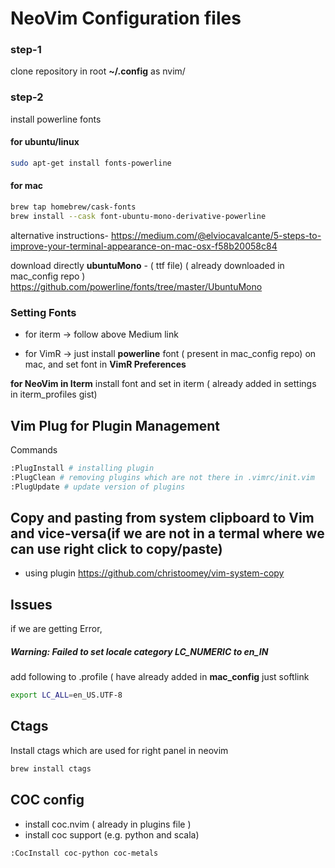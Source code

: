 # NeoVim Configuration files

### step-1
clone repository in root **~/.config** as nvim/

### step-2 
install powerline fonts

#### for ubuntu/linux
```bash
sudo apt-get install fonts-powerline
```

#### for mac 

```bash
brew tap homebrew/cask-fonts
brew install --cask font-ubuntu-mono-derivative-powerline
```

alternative instructions- 
https://medium.com/@elviocavalcante/5-steps-to-improve-your-terminal-appearance-on-mac-osx-f58b20058c84

download directly **ubuntuMono** - ( ttf file) ( already downloaded in mac_config repo )
https://github.com/powerline/fonts/tree/master/UbuntuMono

### Setting Fonts

* for iterm -> follow above Medium link

* for VimR -> just install **powerline** font ( present in mac_config repo) on mac, and set font in **VimR Preferences**


**for NeoVim in Iterm** 
install font and set in iterm ( already added in settings in iterm_profiles gist)


## Vim Plug for Plugin Management

Commands

```bash
:PlugInstall # installing plugin
:PlugClean # removing plugins which are not there in .vimrc/init.vim
:PlugUpdate # update version of plugins

```

## Copy and pasting from system clipboard to Vim and vice-versa(if we are not in a termal where we can use right click to copy/paste)
* using plugin https://github.com/christoomey/vim-system-copy

## Issues
if we are getting Error,
##### Warning: Failed to set locale category LC_NUMERIC to en_IN
add following to .profile ( have already added in **mac_config** just softlink
```bash
export LC_ALL=en_US.UTF-8
```


## Ctags
Install ctags which are used for right panel in neovim
```bash
brew install ctags
```

## COC config
* install coc.nvim ( already in plugins file )
* install coc support (e.g. python and scala)
```bash
:CocInstall coc-python coc-metals
```
